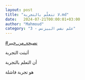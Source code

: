 ```yaml
---
layout: post
title: "لا تتعلّم بالتجربة.md"
date:   2024-07-21T00:00:01+03:00
author: "Mahmoud"
category: "3 - علم نفس البيزنس"
---
```

[<u>\#نصيحة_من_خبير</u>](https://www.facebook.com/hashtag/%D9%86%D8%B5%D9%8A%D8%AD%D8%A9_%D9%85%D9%86_%D8%AE%D8%A8%D9%8A%D8%B1?__eep__=6&__cft__%5b0%5d=AZUgQ__3UKtd20Rj1fU0L0furSz4mU4boeU5nw-30AH6m5JLHfNPmKz5rHBlD_864MSlVVcu5cOVM_1VWtiMO3EwMAqQgd3X0aGpcvK3BSEPv5zpwSatIOcSEtqZ-aRIR-5IWhOcljcqSqq4md0CDFBhzsWIpRlWugu2EeDKNXBHWA&__tn__=*NK-R)

أثبتت التجربة

أن التعلم بالتجربة

هو تجربة فاشلة
